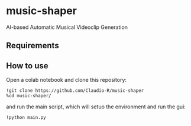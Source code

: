 # music-shaper
AI-based Automatic Musical Videoclip Generation

## Requirements

## How to use
Open a colab notebook and clone this repository:
```
!git clone https://github.com/Claudio-R/music-shaper
%cd music-shaper/
```

and run the main script, which will setuo the environment and run the gui:
```
!python main.py
```

